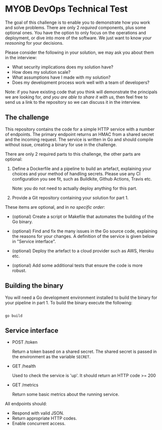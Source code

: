 # MYOB DevOps Technical Test

The goal of this challenge is to enable you to demonstrate how you work and
solve problems. There are only 2 _required_ components, plus some optional ones.
You have the option to only focus on the operations and deployment, or dive
into more of the software. We just want to know _your reasoning_ for your
decisions.

Please consider the following in your solution, we may ask you about them in
the interview:

- What security implications does my solution have?
- How does my solution scale?
- What assumptions have I made with my solution?
- Does my development process work well with a team of developers?

Note: if you have existing code that you think will demonstrate the principals
we are looking for, _and you are able to share it with us_, then feel free to
send us a link to the repository so we can discuss it in the interview.

## The challenge

This repository contains the code for a simple HTTP service with a number of
endpoints. The primary endpoint returns an HMAC from a shared secret and the
incoming request. The service is written in Go and should compile without
issue, creating a binary for use in the challenge.

There are only 2 required parts to this challenge, the other parts are optional:

1. Define a Dockerfile and a pipeline to build an artefact, explaining your
   choices and your method of handling secrets. Please use any CI configuration
   you see fit, such as Buildkite, Github Actions, Travis etc.

   Note: you do not need to actually deploy anything for this part.

2. Provide a Git repository containing your solution for part 1.

These items are optional, and in _no specific order_:

- (optional) Create a script or Makefile that automates the building of the Go binary.

- (optional) Find and fix the many issues in the Go source code, explaining the
  reasons for your changes. A definition of the service is given below in
  "Service interface".

- (optional) Deploy the artefact to a cloud provider such as AWS, Heroku etc.

- (optional) Add some additional tests that ensure the code is more robust.


## Building the binary

You will need a Go development environment installed to build the binary for
your pipeline in part 1. To build the binary execute the following:

```shell

go build

```

## Service interface

- POST /token

  Return a token based on a shared secret. The shared secret is passed in the
  environment as the variable `SECRET`.

- GET /health

  Used to check the service is 'up'. It should return an HTTP code >= 200

- GET /metrics

  Return some basic metrics about the running service.

All endpoints should:

- Respond with valid JSON.
- Return appropriate HTTP codes.
- Enable concurrent access.

